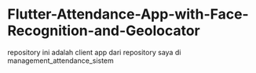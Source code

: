 # Flutter-Attendance-App-with-Face-Recognition-and-Geolocator
repository ini adalah client app dari repository saya di management_attendance_sistem
